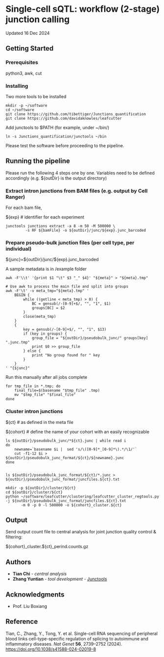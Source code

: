# Single-cell sQTL: workflow (2-stage) junction calling 

Updated 16 Dec 2024



## Getting Started 

### Prerequisites

python3, awk, cut

### Installing

Two more tools to be installed 

```
mkdir -p ~/software 
cd ~/software
git clone https://github.com/tibettiger/Junctions_quantification 
git clone https://github.com/davidaknowles/leafcutter
```

Add junctools to $PATH (for example, under ~/bin/)

```
ln -s Junctions_quantification/junctools ~/bin
```

Please test the software before proceeding to the pipeline. 



## Running the pipeline

Please run the following 4 steps one by one. 
Variables need to be defined accordingly (e.g. ${outDir} is the output directory)

### Extract intron junctions from BAM files (e.g. output by  Cell Ranger) 

For each bam file, 

\${exp} # identifier for each experiment

```
junctools junctions extract -a 8 -m 50 -M 500000 \
         -s RF ${bamFile} -o ${outDir}/junc/${exp}.junc_barcoded
```

### Prepare pseudo-bulk junction files (per cell type, per individual)

\${junc}=\${outDir}/junc/\${exp}.junc_barcoded

A sample metadata is in /example folder

```
awk -F'\\t' '{print $1 "\t" $3 "_" $4}' "${meta}" > "${meta}.tmp"

# Use awk to process the main file and split into groups
awk -F'\t' -v meta_tmp="${meta}.tmp" '
    BEGIN {
        while ((getline < meta_tmp) > 0) {
            BC = gensub(/-[0-9]+$/, "", "1", $1)
            groups[BC] = $2
        }
        close(meta_tmp)
    }
    {
        key = gensub(/-[0-9]+$/, "", "1", $13)
        if (key in groups) {
            group_file = "${outDir}/pseudobulk_junc/" groups[key] ".junc.tmp"
            print $0 >> group_file
        } else {
            print "No group found for " key
        }
    }
' "{$junc}"
```

Run this manually after all jobs complete 

```
for tmp_file in *.tmp; do
    final_file=$(basename "$tmp_file" .tmp)
    mv "$tmp_file" "$final_file"
done
```

### Cluster intron junctions

\${ct} \# as defined in the meta file

\${cohort} \# define the name of your cohort with an easily recognizable 

```
ls ${outDir}/pseudobulk_junc/*${ct}.junc | while read i 
do
    newname=`basename $i |  sed 's/\([0-9]*_[0-9]*\).*/\1/'`
    cut -f1-12 $i > ${outDir}/pseudobulk_junc_format/${ct}/${newname}.junc
done


ls ${outDir}/pseudobulk_junc_format/${ct}/*.junc > ${outDir}/pseudobulk_junc_format/juncfiles.${ct}.txt

mkdir -p ${outDir}/cluster/${ct}
cd ${outDir}/cluster/${ct} 
python ~/software/leafcutter/clustering/leafcutter_cluster_regtools.py -j ${outDir}/pseudobulk_junc_format/juncfiles.${ct}.txt 
       -m 0 -p 0 -l 500000 -o ${cohort}_cluster.${ct}
```



## Output

Send output count file to central analysis for joint junction quality control & filtering: 

\${cohort}_cluster.\${ct}_perind.counts.gz 



## Authors

* **Tian Chi** - *central analysis*
* **Zhang Yuntian** - *tool development* - [Junctools](https://github.com/tibettiger/Junctions_quantification)



## Acknowledgments

* Prof. Liu Boxiang



## Reference 

Tian, C., Zhang, Y., Tong, Y. et al. Single-cell RNA sequencing of peripheral blood links cell-type-specific regulation of splicing to autoimmune and inflammatory diseases. *Nat Genet* **56**, 2739–2752 (2024). https://doi.org/10.1038/s41588-024-02019-8


